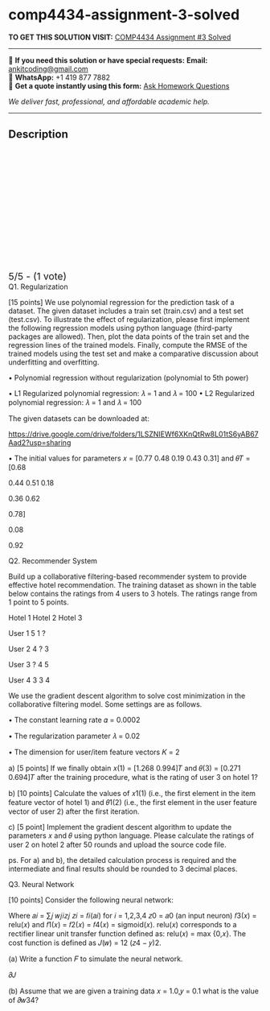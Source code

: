 # comp4434-assignment-3-solved
**TO GET THIS SOLUTION VISIT:** [COMP4434 Assignment #3 Solved](https://www.ankitcodinghub.com/product/assignment-3-comp4434-big-data-analytics-solved/)


---

📩 **If you need this solution or have special requests:** **Email:** ankitcoding@gmail.com  
📱 **WhatsApp:** +1 419 877 7882  
📄 **Get a quote instantly using this form:** [Ask Homework Questions](https://www.ankitcodinghub.com/services/ask-homework-questions/)

*We deliver fast, professional, and affordable academic help.*

---

<h2>Description</h2>



<div class="kk-star-ratings kksr-auto kksr-align-center kksr-valign-top" data-payload="{&quot;align&quot;:&quot;center&quot;,&quot;id&quot;:&quot;115075&quot;,&quot;slug&quot;:&quot;default&quot;,&quot;valign&quot;:&quot;top&quot;,&quot;ignore&quot;:&quot;&quot;,&quot;reference&quot;:&quot;auto&quot;,&quot;class&quot;:&quot;&quot;,&quot;count&quot;:&quot;1&quot;,&quot;legendonly&quot;:&quot;&quot;,&quot;readonly&quot;:&quot;&quot;,&quot;score&quot;:&quot;5&quot;,&quot;starsonly&quot;:&quot;&quot;,&quot;best&quot;:&quot;5&quot;,&quot;gap&quot;:&quot;4&quot;,&quot;greet&quot;:&quot;Rate this product&quot;,&quot;legend&quot;:&quot;5\/5 - (1 vote)&quot;,&quot;size&quot;:&quot;24&quot;,&quot;title&quot;:&quot;COMP4434  Assignment #3 Solved&quot;,&quot;width&quot;:&quot;138&quot;,&quot;_legend&quot;:&quot;{score}\/{best} - ({count} {votes})&quot;,&quot;font_factor&quot;:&quot;1.25&quot;}">

<div class="kksr-stars">

<div class="kksr-stars-inactive">
            <div class="kksr-star" data-star="1" style="padding-right: 4px">


<div class="kksr-icon" style="width: 24px; height: 24px;"></div>
        </div>
            <div class="kksr-star" data-star="2" style="padding-right: 4px">


<div class="kksr-icon" style="width: 24px; height: 24px;"></div>
        </div>
            <div class="kksr-star" data-star="3" style="padding-right: 4px">


<div class="kksr-icon" style="width: 24px; height: 24px;"></div>
        </div>
            <div class="kksr-star" data-star="4" style="padding-right: 4px">


<div class="kksr-icon" style="width: 24px; height: 24px;"></div>
        </div>
            <div class="kksr-star" data-star="5" style="padding-right: 4px">


<div class="kksr-icon" style="width: 24px; height: 24px;"></div>
        </div>
    </div>

<div class="kksr-stars-active" style="width: 138px;">
            <div class="kksr-star" style="padding-right: 4px">


<div class="kksr-icon" style="width: 24px; height: 24px;"></div>
        </div>
            <div class="kksr-star" style="padding-right: 4px">


<div class="kksr-icon" style="width: 24px; height: 24px;"></div>
        </div>
            <div class="kksr-star" style="padding-right: 4px">


<div class="kksr-icon" style="width: 24px; height: 24px;"></div>
        </div>
            <div class="kksr-star" style="padding-right: 4px">


<div class="kksr-icon" style="width: 24px; height: 24px;"></div>
        </div>
            <div class="kksr-star" style="padding-right: 4px">


<div class="kksr-icon" style="width: 24px; height: 24px;"></div>
        </div>
    </div>
</div>


<div class="kksr-legend" style="font-size: 19.2px;">
            5/5 - (1 vote)    </div>
    </div>
Q1. Regularization

[15 points] We use polynomial regression for the prediction task of a dataset. The given dataset includes a train set (train.csv) and a test set (test.csv). To illustrate the effect of regularization, please first implement the following regression models using python language (third-party packages are allowed). Then, plot the data points of the train set and the regression lines of the trained models. Finally, compute the RMSE of the trained models using the test set and make a comparative discussion about underfitting and overfitting.

• Polynomial regression without regularization (polynomial to 5th power)

• L1 Regularized polynomial regression: 𝜆 = 1 and 𝜆 = 100 • L2 Regularized polynomial regression: 𝜆 = 1 and 𝜆 = 100

The given datasets can be downloaded at:

https://drive.google.com/drive/folders/1LSZNIEWf6XKnQtRw8L01tS6yAB67Aad2?usp=sharing

• The initial values for parameters 𝑥 = [0.77 0.48 0.19 0.43 0.31] and 𝜃𝑇 = [0.68

0.44 0.51 0.18

0.36 0.62

0.78]

0.08

0.92

Q2. Recommender System

Build up a collaborative filtering-based recommender system to provide effective hotel recommendation. The training dataset as shown in the table below contains the ratings from 4 users to 3 hotels. The ratings range from 1 point to 5 points.

Hotel 1 Hotel 2 Hotel 3

User 1 5 1 ?

User 2 4 ? 3

User 3 ? 4 5

User 4 3 3 4

We use the gradient descent algorithm to solve cost minimization in the collaborative filtering model. Some settings are as follows.

• The constant learning rate 𝛼 = 0.0002

• The regularization parameter 𝜆 = 0.02

• The dimension for user/item feature vectors 𝐾 = 2

a) [5 points] If we finally obtain 𝑥(1) = [1.268 0.994]𝑇 and 𝜃(3) = [0.271 0.694]𝑇 after the training procedure, what is the rating of user 3 on hotel 1?

b) [10 points] Calculate the values of 𝑥1(1) (i.e., the first element in the item feature vector of hotel 1) and 𝜃1(2) (i.e., the first element in the user feature vector of user 2) after the first iteration.

c) [5 point] Implement the gradient descent algorithm to update the parameters 𝑥 and 𝜃 using python language. Please calculate the ratings of user 2 on hotel 2 after 50 rounds and upload the source code file.

ps. For a) and b), the detailed calculation process is required and the intermediate and final results should be rounded to 3 decimal places.

Q3. Neural Network

[10 points] Consider the following neural network:

Where 𝑎𝑖 = ∑𝑗 𝑤𝑗𝑖𝑧𝑗 𝑧𝑖 = 𝑓𝑖(𝑎𝑖) for 𝑖 = 1,2,3,4 𝑧0 = 𝑎0 (an input neuron) 𝑓3(𝑥) = relu(𝑥) and 𝑓1(𝑥) = 𝑓2(𝑥) = 𝑓4(𝑥) = sigmoid(𝑥). relu(𝑥) corresponds to a rectifier linear unit transfer function defined as: relu(𝑥) = max {0,𝑥}. The cost function is defined as 𝐽(𝑤) = 12 (𝑧4 − 𝑦)2.

(a) Write a function 𝐹 to simulate the neural network.

𝜕𝐽

(b) Assume that we are given a training data 𝑥 = 1.0,𝑦 = 0.1 what is the value of 𝜕𝑤34?
